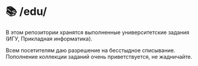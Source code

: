 # 📚 /edu/

В этом репозитории хранятся выполненные университетские задания (ИГУ, Прикладная информатика).

Всем посетителям даю разрешение на бесстыдное списывание. Пополнение коллекции заданий очень приветствуется, не жадничайте.
